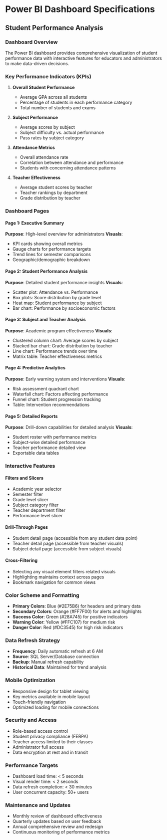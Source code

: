 # Power BI Dashboard Specifications
## Student Performance Analysis

### Dashboard Overview
The Power BI dashboard provides comprehensive visualization of student performance data with interactive features for educators and administrators to make data-driven decisions.

### Key Performance Indicators (KPIs)
1. **Overall Student Performance**
   - Average GPA across all students
   - Percentage of students in each performance category
   - Total number of students and exams

2. **Subject Performance**
   - Average scores by subject
   - Subject difficulty vs. actual performance
   - Pass rates by subject category

3. **Attendance Metrics**
   - Overall attendance rate
   - Correlation between attendance and performance
   - Students with concerning attendance patterns

4. **Teacher Effectiveness**
   - Average student scores by teacher
   - Teacher rankings by department
   - Grade distribution by teacher

### Dashboard Pages

#### Page 1: Executive Summary
**Purpose**: High-level overview for administrators
**Visuals**:
- KPI cards showing overall metrics
- Gauge charts for performance targets
- Trend lines for semester comparisons
- Geographic/demographic breakdown

#### Page 2: Student Performance Analysis
**Purpose**: Detailed student performance insights
**Visuals**:
- Scatter plot: Attendance vs. Performance
- Box plots: Score distribution by grade level
- Heat map: Student performance by subject
- Bar chart: Performance by socioeconomic factors

#### Page 3: Subject and Teacher Analysis
**Purpose**: Academic program effectiveness
**Visuals**:
- Clustered column chart: Average scores by subject
- Stacked bar chart: Grade distribution by teacher
- Line chart: Performance trends over time
- Matrix table: Teacher effectiveness metrics

#### Page 4: Predictive Analytics
**Purpose**: Early warning system and interventions
**Visuals**:
- Risk assessment quadrant chart
- Waterfall chart: Factors affecting performance
- Funnel chart: Student progression tracking
- Table: Intervention recommendations

#### Page 5: Detailed Reports
**Purpose**: Drill-down capabilities for detailed analysis
**Visuals**:
- Student roster with performance metrics
- Subject-wise detailed performance
- Teacher performance detailed view
- Exportable data tables

### Interactive Features

#### Filters and Slicers
- Academic year selector
- Semester filter
- Grade level slicer
- Subject category filter
- Teacher department filter
- Performance level slicer

#### Drill-Through Pages
- Student detail page (accessible from any student data point)
- Teacher detail page (accessible from teacher visuals)
- Subject detail page (accessible from subject visuals)

#### Cross-Filtering
- Selecting any visual element filters related visuals
- Highlighting maintains context across pages
- Bookmark navigation for common views

### Color Scheme and Formatting
- **Primary Colors**: Blue (#2E75B6) for headers and primary data
- **Secondary Colors**: Orange (#FF7F00) for alerts and highlights
- **Success Color**: Green (#28A745) for positive indicators
- **Warning Color**: Yellow (#FFC107) for medium risk
- **Danger Color**: Red (#DC3545) for high risk indicators

### Data Refresh Strategy
- **Frequency**: Daily automatic refresh at 6 AM
- **Source**: SQL Server/Database connection
- **Backup**: Manual refresh capability
- **Historical Data**: Maintained for trend analysis

### Mobile Optimization
- Responsive design for tablet viewing
- Key metrics available in mobile layout
- Touch-friendly navigation
- Optimized loading for mobile connections

### Security and Access
- Role-based access control
- Student privacy compliance (FERPA)
- Teacher access limited to their classes
- Administrator full access
- Data encryption at rest and in transit

### Performance Targets
- Dashboard load time: < 5 seconds
- Visual render time: < 2 seconds
- Data refresh completion: < 30 minutes
- User concurrent capacity: 50+ users

### Maintenance and Updates
- Monthly review of dashboard effectiveness
- Quarterly updates based on user feedback
- Annual comprehensive review and redesign
- Continuous monitoring of performance metrics
